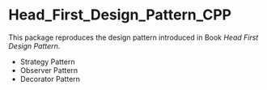 # Head_First_Design_Pattern_CPP

This package reproduces the design pattern introduced in Book _Head First Design Pattern_.

* Strategy Pattern
* Observer Pattern
* Decorator Pattern